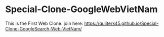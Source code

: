 # Special-Clone-GoogleWebVietNam
This is the First Web Clone.
join here: https://quiiterk45.github.io/Special-Clone-GoogleSearch-Web-VietNam/
